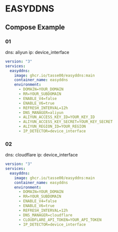 # EASYDDNS

## Compose Example

### 01
dns: aliyun
ip: device_interface

``` yaml
version: "3"
services:
  easyddns:
    image: ghcr.io/tasse00/easyddns:main
    container_name: easyddns
    environment:
      - DOMAIN=YOUR_DOMAIN
      - RR=YOUR_SUBDOMAIN
      - ENABLE_V4=false
      - ENABLE_V6=true
      - REFRESH_INTERVAL=12h
      - DNS_MANAGER=aliyun
      - ALIYUN_ACCESS_KEY_ID=YOUR_KEY_ID
      - ALIYUN_ACCESS_KEY_SECRET=YOUR_KEY_SECRET
      - ALIYUN_REGION_ID=YOUR_REGION
      - IP_DETECTOR=device_interface
```


### 02
dns: cloudflare
ip: device_interface

``` yaml
version: "3"
services:
  easyddns:
    image: ghcr.io/tasse00/easyddns:main
    container_name: easyddns
    environment:
      - DOMAIN=YOUR_DOMAIN
      - RR=YOUR_SUBDOMAIN
      - ENABLE_V4=false
      - ENABLE_V6=true
      - REFRESH_INTERVAL=12h
      - DNS_MANAGER=cloudflare
      - CLOUDFLARE_API_TOKEN=YOUR_API_TOKEN
      - IP_DETECTOR=device_interface
```